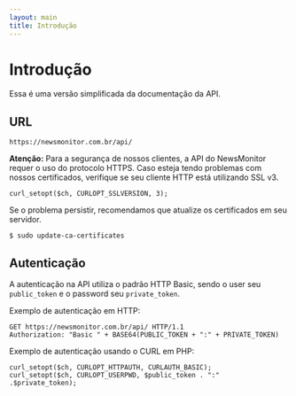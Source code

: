 ```yaml
---
layout: main
title: Introdução
---
```


# Introdução

Essa é uma versão simplificada da documentação da API.

## URL

`https://newsmonitor.com.br/api/`

**Atenção:** Para a segurança de nossos clientes, a API do NewsMonitor requer o uso do protocolo HTTPS. Caso esteja tendo problemas com nossos certificados, verifique se seu cliente HTTP está utilizando SSL v3.

    curl_setopt($ch, CURLOPT_SSLVERSION, 3);

Se o problema persistir, recomendamos que atualize os certificados em seu servidor.

    $ sudo update-ca-certificates

## Autenticação

A autenticação na API utiliza o padrão HTTP Basic, sendo o user seu `public_token` e o password seu `private_token`.

Exemplo de autenticação em HTTP:

	GET https://newsmonitor.com.br/api/ HTTP/1.1
    Authorization: "Basic " + BASE64(PUBLIC_TOKEN + ":" + PRIVATE_TOKEN)

Exemplo de autenticação usando o CURL em PHP:

	curl_setopt($ch, CURLOPT_HTTPAUTH, CURLAUTH_BASIC);
    curl_setopt($ch, CURLOPT_USERPWD, $public_token . ":" .$private_token);
